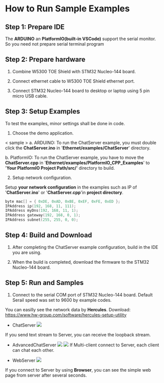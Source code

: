 # How to Run Sample Examples



## Step 1: Prepare IDE

The **ARDUINO** an **PlatformIO(built-in VSCode)** support the serial monitor. So you need not prepare serial terminal program


## Step 2: Prepare hardware

1. Combine W5300 TOE Shield with STM32 Nucleo-144 board.

2. Connect ethernet cable to W5300 TOE Shield ethernet port.

3. Connect STM32 Nucleo-144 board to desktop or laptop using 5 pin micro USB cable.



## Step 3: Setup Examples

To test the examples, minor settings shall be done in code.

1. Choose the demo application.

< sample >
a. ARDUINO:
To run the ChatServer example, you must double click the **ChatServer.ino** in '**Ethernet/examples/ChatServer**' directory.

b. PlatformIO:
To run the ChatServer example, you have to move the **ChatServer.cpp** in '**Ethernet/examples/PlatformIO_CPP_Examples**' to '**Your PlatformIO Project  Path/src/**' directory to build.


2. Setup network configuration.

Setup **your network configuration** in the examples such as IP of '**ChatServer.ino**' or  '**ChatServer.cpp**'in **project directory**.

```cpp
byte mac[] = { 0xDE, 0xAD, 0xBE, 0xEF, 0xFE, 0xED };
IPAddress ip(192, 168, 11, 111);
IPAddress myDns(192, 168, 11, 1);
IPAddress gateway(192, 168, 0, 1);
IPAddress subnet(255, 255, 0, 0);
```



## Step 4: Build and Download

1. After completing the ChatServer example configuration, build in the IDE you are using.

2. When the build is completed, download the firmware to the STM32 Nucleo-144 board.



## Step 5: Run and Samples

1. Connect to the serial COM port of STM32 Nucleo-144 board. Default Serail speed was set to 9600 by example codes.

You can easilly see the network data by **Hercules**.
Download: https://www.hw-group.com/software/hercules-setup-utility

- ChatServer
![][link-Chatserver]


If you send text stream to  Server, you can receive the loopback  stream.

- AdvancedChatServer
![][link-advancedChatServer_1]
![][link-advancedChatServer_2]
If Multi-client connect to Server, each client can chat each other.

- WebServer
![][link-webServer]

If you connect to Server by using **Browser**, you can see the simple web page from server after several seconds.



<!--
Link
-->


[link-Chatserver]: https://github.com/Wiznet/W5300-TOE-Arduino/blob/main/Static/images/examples/ChatServer.jpg
[link-advancedChatServer_1]: https://github.com/Wiznet/W5300-TOE-Arduino/blob/main/Static/images/examples/advancedChatServer_1.jpg
[link-advancedChatServer_2]: https://github.com/Wiznet/W5300-TOE-Arduino/blob/main/Static/images/examples/advancedChatServer_2.jpg
[link-advancedChatServer_serialLogs]: https://github.com/Wiznet/W5300-TOE-Arduino/blob/main/Static/images/examples/advancedChatServer_serialLogs.jpg
[link-webServer]: https://github.com/Wiznet/W5300-TOE-Arduino/blob/main/Static/images/examples/advancedChatServer_serialLogs.jpg

